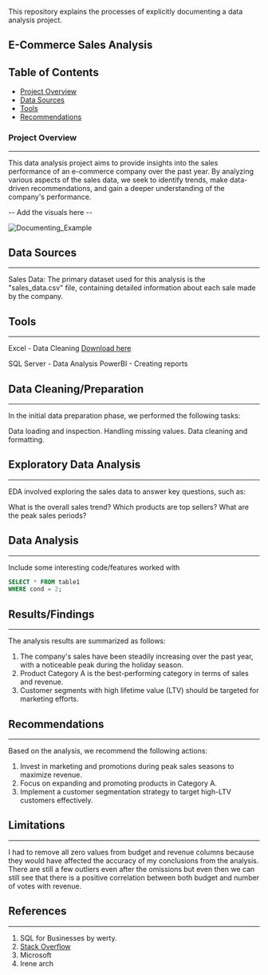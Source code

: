 This repository explains the processes of explicitly documenting a data analysis project.

## E-Commerce Sales Analysis

## Table of Contents

- [Project Overview](#project-overview)
- [Data Sources](#data-sources)
- [Tools](#tools)
- [Recommendations](#recommendations)

### Project Overview
---
This data analysis project aims to provide insights into the sales performance of an e-commerce company over the past year. By analyzing various aspects of the sales data, we seek to identify trends, make data-driven recommendations, and gain a deeper understanding of the company's performance.

-- Add the visuals here --

![Documenting_Example](https://github.com/basunsam/Documentation/assets/92627686/1c211ad3-8039-4311-8e3c-6657f4f95a22)



## Data Sources
---
Sales Data: The primary dataset used for this analysis is the "sales_data.csv" file, containing detailed information about each sale made by the company.

## Tools
---
Excel - Data Cleaning
[Download here](https://microsoft.com/)

SQL Server - Data Analysis
PowerBI - Creating reports

## Data Cleaning/Preparation
---
In the initial data preparation phase, we performed the following tasks:

Data loading and inspection.
Handling missing values.
Data cleaning and formatting.

## Exploratory Data Analysis
---
EDA involved exploring the sales data to answer key questions, such as:

What is the overall sales trend?
Which products are top sellers?
What are the peak sales periods?

## Data Analysis
---
Include some interesting code/features worked with

```SQL
SELECT * FROM table1
WHERE cond = 2;
```

## Results/Findings
---
The analysis results are summarized as follows:

1. The company's sales have been steadily increasing over the past year, with a noticeable peak during the holiday season.
2. Product Category A is the best-performing category in terms of sales and revenue.
3. Customer segments with high lifetime value (LTV) should be targeted for marketing efforts.

## Recommendations
---
Based on the analysis, we recommend the following actions:

1.  Invest in marketing and promotions during peak sales seasons to maximize revenue.
2.  Focus on expanding and promoting products in Category A.
3.  Implement a customer segmentation strategy to target high-LTV customers effectively.

## Limitations
---

I had to remove all zero values from budget and revenue columns because they would have affected the accuracy of my conclusions from the analysis. 
There are still a few outliers even after the omissions but even then we can still see that there is a positive correlation between both budget and number of votes with revenue.

## References
---
1.  SQL for Businesses by werty.
2.  [Stack Overflow](https://stackoverflow.com/)
3.  Microsoft
4.  Irene arch

